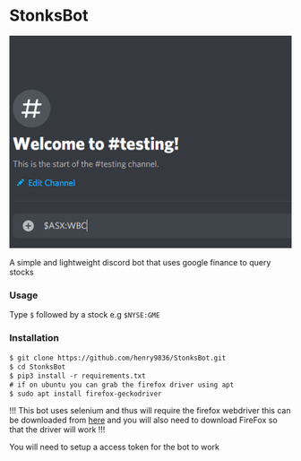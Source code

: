 # StonksBot
![demo](https://raw.githubusercontent.com/henry9836/StonksBot/main/docs/gif.gif)

A simple and lightweight discord bot that uses google finance to query stocks

### Usage
Type `$` followed by a stock e.g ```$NYSE:GME```

### Installation

```
$ git clone https://github.com/henry9836/StonksBot.git 
$ cd StonksBot
$ pip3 install -r requirements.txt
# if on ubuntu you can grab the firefox driver using apt
$ sudo apt install firefox-geckodriver
```

!!! This bot uses selenium and thus will require the firefox webdriver this can be downloaded from [here](https://github.com/mozilla/geckodriver/release) and you will also need to download FireFox so that the driver will work !!!

You will need to setup a access token for the bot to work
